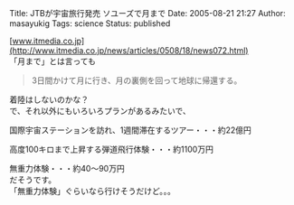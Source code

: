 Title: JTBが宇宙旅行発売 ソユーズで月まで
Date: 2005-08-21 21:27
Author: masayukig
Tags: science
Status: published

[www.itmedia.co.jp](http://www.itmedia.co.jp/news/articles/0508/18/news072.html)  
「月まで」とは言っても  

> 3日間かけて月に行き、月の裏側を回って地球に帰還する。

着陸はしないのかな？  
で、それ以外にもいろいろプランがあるみたいで、

国際宇宙ステーションを訪れ、1週間滞在するツアー・・・約22億円

高度100キロまで上昇する弾道飛行体験・・・約1100万円

無重力体験・・・約40〜90万円  
だそうです。  
「無重力体験」ぐらいなら行けそうだけど。。。
